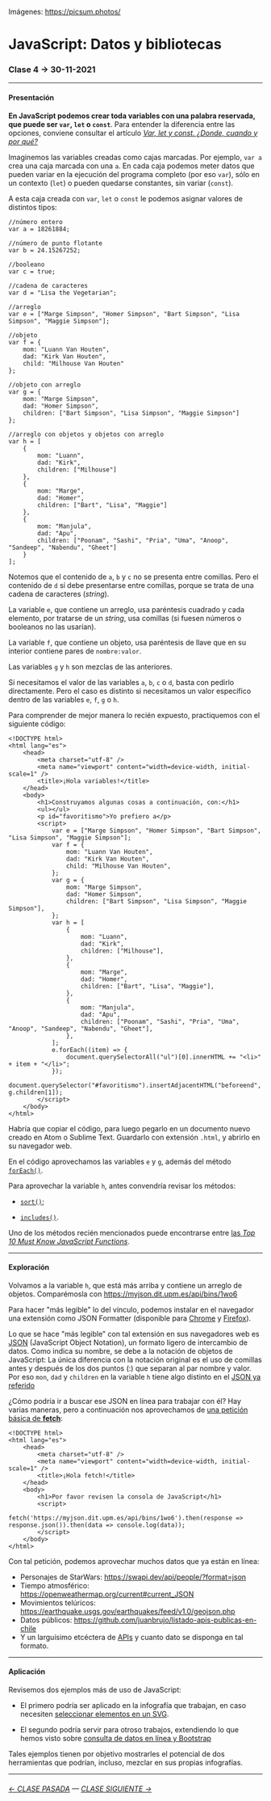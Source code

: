Imágenes: https://picsum.photos/


# JavaScript: Datos y bibliotecas

### Clase 4 → 30-11-2021

- - - - - - - 

#### Presentación

**En JavaScript podemos crear toda variables con una palabra reservada, que puede ser `var`, `let` o `const`**. Para entender la diferencia entre las opciones, conviene consultar el artículo [*Var, let y const. ¿Donde, cuando y por qué?*](https://medium.com/@tatymolys/var-let-y-const-donde-cuando-y-por-qu%C3%A9-d4a0ee66883b) 

Imaginemos las variables creadas como cajas marcadas. Por ejemplo, `var a` crea una caja marcada con una `a`. En cada caja podemos meter datos que pueden variar en la ejecución del programa completo (por eso `var`), sólo en un contexto (`let`) o pueden quedarse constantes, sin variar (`const`).

A esta caja creada con `var`, `let` o `const` le podemos asignar valores de distintos tipos: 

```
//número entero
var a = 18261884;

//número de punto flotante
var b = 24.15267252;

//booleano
var c = true;

//cadena de caracteres
var d = "Lisa the Vegetarian";

//arreglo
var e = ["Marge Simpson", "Homer Simpson", "Bart Simpson", "Lisa Simpson", "Maggie Simpson"];

//objeto
var f = {
    mom: "Luann Van Houten",
    dad: "Kirk Van Houten",
    child: "Milhouse Van Houten"
};

//objeto con arreglo
var g = {
    mom: "Marge Simpson",
    dad: "Homer Simpson",
    children: ["Bart Simpson", "Lisa Simpson", "Maggie Simpson"]
};

//arreglo con objetos y objetos con arreglo
var h = [
    {
        mom: "Luann",
        dad: "Kirk",
        children: ["Milhouse"]
    },
    {
        mom: "Marge",
        dad: "Homer",
        children: ["Bart", "Lisa", "Maggie"]
    },
    {
        mom: "Manjula",
        dad: "Apu",
        children: ["Poonam", "Sashi", "Pria", "Uma", "Anoop", "Sandeep", "Nabendu", "Gheet"]
    }
];

```

Notemos que el contenido de `a`, `b` y `c` no se presenta entre comillas. Pero el contenido de `d` sí debe presentarse entre comillas, porque se trata de una cadena de caracteres (*string*). 

La variable `e`, que contiene un arreglo, usa paréntesis cuadrado y cada elemento, por tratarse de un *string*, usa comillas (si fuesen números o booleanos no las usarían). 

La variable `f`, que contiene un objeto, usa paréntesis de llave que en su interior contiene pares de `nombre:valor`. 

Las variables `g` y `h` son mezclas de las anteriores.

Si necesitamos el valor de las variables `a`, `b`, `c` o `d`, basta con pedirlo directamente. Pero el caso es distinto si necesitamos un valor específico dentro de las variables  `e`, `f`, `g` o `h`.

Para comprender de mejor manera lo recién expuesto, practiquemos con el siguiente código: 

```
<!DOCTYPE html>
<html lang="es">
    <head>
        <meta charset="utf-8" />
        <meta name="viewport" content="width=device-width, initial-scale=1" />
        <title>¡Hola variables!</title>
    </head>
    <body>
        <h1>Construyamos algunas cosas a continuación, con:</h1>
        <ul></ul>
        <p id="favoritismo">Yo prefiero a</p>
        <script>
            var e = ["Marge Simpson", "Homer Simpson", "Bart Simpson", "Lisa Simpson", "Maggie Simpson"];
            var f = {
                mom: "Luann Van Houten",
                dad: "Kirk Van Houten",
                child: "Milhouse Van Houten",
            };
            var g = {
                mom: "Marge Simpson",
                dad: "Homer Simpson",
                children: ["Bart Simpson", "Lisa Simpson", "Maggie Simpson"],
            };
            var h = [
                {
                    mom: "Luann",
                    dad: "Kirk",
                    children: ["Milhouse"],
                },
                {
                    mom: "Marge",
                    dad: "Homer",
                    children: ["Bart", "Lisa", "Maggie"],
                },
                {
                    mom: "Manjula",
                    dad: "Apu",
                    children: ["Poonam", "Sashi", "Pria", "Uma", "Anoop", "Sandeep", "Nabendu", "Gheet"],
                },
            ];
            e.forEach((item) => {
                document.querySelectorAll("ul")[0].innerHTML += "<li>" + item + "</li>";
            });
            document.querySelector("#favoritismo").insertAdjacentHTML("beforeend", g.children[1]);
        </script>
    </body>
</html>
```
Habría que copiar el código, para luego pegarlo en un documento nuevo creado en Atom o Sublime Text. Guardarlo con extensión `.html`, y abrirlo en su navegador web.

En el código aprovechamos las variables `e` y `g`, además del método [`forEach()`](https://developer.mozilla.org/es/docs/Web/JavaScript/Referencia/Objetos_globales/Array/forEach).

Para aprovechar la variable `h`, antes convendría revisar los métodos:

- [`sort()`](https://developer.mozilla.org/es/docs/Web/JavaScript/Referencia/Objetos_globales/Array/sort);

- [`includes()`](https://developer.mozilla.org/es/docs/Web/JavaScript/Reference/Global_Objects/String/includes).

Uno de los métodos recién mencionados puede encontrarse entre [las *Top 10 Must Know JavaScript Functions*](https://www.thedailytechtalk.com/top-10-must-know-javascript-functions/).

- - - - - - -

#### Exploración

Volvamos a la variable `h`, que está más arriba y contiene un arreglo de objetos. Comparémosla con https://myjson.dit.upm.es/api/bins/1wo6

Para hacer "más legible" lo del vínculo, podemos instalar en el navegador una extensión como JSON Formatter (disponible para [Chrome](https://chrome.google.com/webstore/detail/json-formatter/bcjindcccaagfpapjjmafapmmgkkhgoa?hl=es) y [Firefox](https://addons.mozilla.org/es/firefox/addon/json-formatter/)). 

Lo que se hace "más legible" con tal extensión en sus navegadores web es [JSON](https://www.json.org/json-es.html) (JavaScript Object Notation), un formato ligero de intercambio de datos. Como indica su nombre, se debe a la notación de objetos de JavaScript: La única diferencia con la notación original es el uso de comillas antes y después de los dos puntos (:) que separan al par nombre y valor. Por eso `mon`, `dad` y `children` en la variable `h` tiene algo distinto en el [JSON ya referido](http://myjson.dit.upm.es/api/bins/1wo6)

¿Cómo podría ir a buscar ese JSON en línea para trabajar con él? Hay varias maneras, pero a continuación nos aprovechamos de [una petición básica de **fetch**](https://developer.mozilla.org/es/docs/Web/API/Fetch_API/Using_Fetch#on-github):

```
<!DOCTYPE html>
<html lang="es">
    <head>
        <meta charset="utf-8" />
        <meta name="viewport" content="width=device-width, initial-scale=1" />
        <title>¡Hola fetch!</title>
    </head>
    <body>
        <h1>Por favor revisen la consola de JavaScript</h1>
        <script>
            fetch('https://myjson.dit.upm.es/api/bins/1wo6').then(response => response.json()).then(data => console.log(data));
        </script>
    </body>
</html>
```

Con tal petición, podemos aprovechar muchos datos que ya están en línea:

- Personajes de StarWars: https://swapi.dev/api/people/?format=json
- Tiempo atmosférico: https://openweathermap.org/current#current_JSON
- Movimientos telúricos: https://earthquake.usgs.gov/earthquakes/feed/v1.0/geojson.php
- Datos públicos: https://github.com/juanbrujo/listado-apis-publicas-en-chile
- Y un larguísimo etcéctera de [APIs](https://es.wikipedia.org/wiki/Interfaz_de_programaci%C3%B3n_de_aplicaciones) y cuanto dato se disponga en tal formato.

- - - - - - - 

#### Aplicación

Revisemos dos ejemplos más de uso de JavaScript: 

- El primero podría ser aplicado en la infografía que trabajan, en caso necesiten [seleccionar elementos en un SVG](https://profesorfaco.github.io/infografia/clase-4/favoritismo.html).

- El segundo podría servir para otroso trabajos, extendiendo lo que hemos visto sobre [consulta de datos en línea y Bootstrap](https://profesorfaco.github.io/infografia/clase-4/elecciones.html)

Tales ejemplos tienen por objetivo mostrarles el potencial de dos herramientas que podrían, incluso, mezclar en sus propias infografías.

- - - - - - - -

###### [← CLASE PASADA](https://github.com/profesorfaco/infografia/tree/main/clase-3) — [CLASE SIGUIENTE →](https://github.com/profesorfaco/infografia/tree/main/clase-5) 
